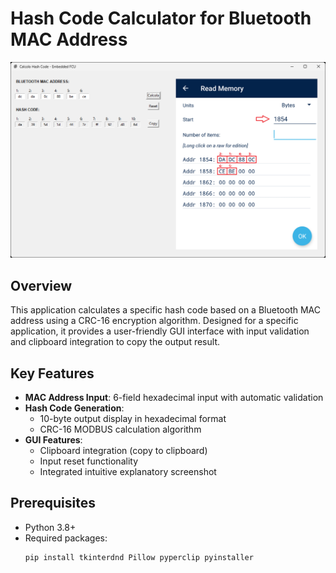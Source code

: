 # Hash Code Calculator for Bluetooth MAC Address

![Application Screenshot](Calcolo_Hash_Screenshot_2025-02-19_165443.png)

## Overview

This application calculates a specific hash code based on a Bluetooth MAC address using a CRC-16 encryption algorithm. Designed for a specific application, it provides a user-friendly GUI interface with input validation and clipboard integration to copy the output result.

## Key Features

- **MAC Address Input**: 6-field hexadecimal input with automatic validation
- **Hash Code Generation**: 
  - 10-byte output display in hexadecimal format
  - CRC-16 MODBUS calculation algorithm
- **GUI Features**:
  - Clipboard integration (copy to clipboard)
  - Input reset functionality
  - Integrated intuitive explanatory screenshot

## Prerequisites

- Python 3.8+
- Required packages:
  ```bash
  pip install tkinterdnd Pillow pyperclip pyinstaller